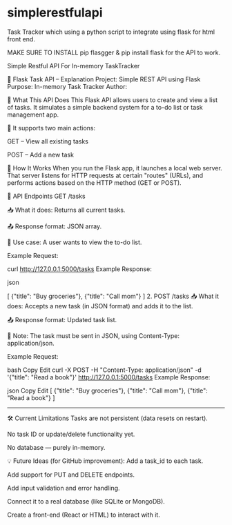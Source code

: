 # simplerestfulapi
Task Tracker which using a python script to integrate using flask for html front end.

MAKE SURE TO INSTALL pip flasgger & pip install flask for the API to work.

Simple Restful API For In-memory TaskTracker

📘 Flask Task API – Explanation
Project: Simple REST API using Flask
Purpose: In-memory Task Tracker
Author: 

🔧 What This API Does
This Flask API allows users to create and view a list of tasks. It simulates a simple backend system for a to-do list or task management app.

🧠 It supports two main actions:

GET – View all existing tasks

POST – Add a new task


🔁 How It Works
When you run the Flask app, it launches a local web server. That server listens for HTTP requests at certain "routes" (URLs), and performs actions based on the HTTP method (GET or POST).

🔌 API Endpoints
GET /tasks

📥 What it does: Returns all current tasks.

📤 Response format: JSON array.

🧠 Use case: A user wants to view the to-do list.

Example Request:


curl http://127.0.0.1:5000/tasks
Example Response:

json

[
  {"title": "Buy groceries"},
  {"title": "Call mom"}
]
2. POST /tasks
📥 What it does: Accepts a new task (in JSON format) and adds it to the list.

📤 Response format: Updated task list.

🚨 Note: The task must be sent in JSON, using Content-Type: application/json.

Example Request:

bash
Copy
Edit
curl -X POST -H "Content-Type: application/json" -d '{"title": "Read a book"}' http://127.0.0.1:5000/tasks
Example Response:

json
Copy
Edit
[
  {"title": "Buy groceries"},
  {"title": "Call mom"},
  {"title": "Read a book"}
]

------------------------------------------------------------------

🛠️ Current Limitations
Tasks are not persistent (data resets on restart).

No task ID or update/delete functionality yet.

No database — purely in-memory.



💡 Future Ideas (for GitHub improvement):
Add a task_id to each task.

Add support for PUT and DELETE endpoints.

Add input validation and error handling.

Connect it to a real database (like SQLite or MongoDB).

Create a front-end (React or HTML) to interact with it.




